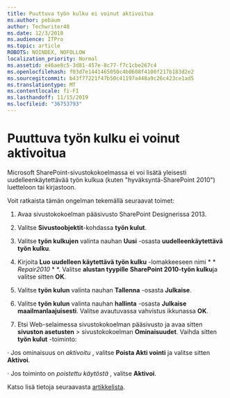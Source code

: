 ```yaml
---
title: Puuttuva työn kulku ei voinut aktivoitua
ms.author: pebaum
author: Techwriter40
ms.date: 12/3/2018
ms.audience: ITPro
ms.topic: article
ROBOTS: NOINDEX, NOFOLLOW
localization_priority: Normal
ms.assetid: e46ae8c5-3d81-457e-8c77-f7c1cbe267c4
ms.openlocfilehash: f03d7e1441465050c4b0608f4100f217b183d2e2
ms.sourcegitcommit: b43f77221f47b50c41197a448a9c26c423ce1ad5
ms.translationtype: MT
ms.contentlocale: fi-FI
ms.lasthandoff: 11/15/2019
ms.locfileid: "36753793"
---
```

# <a name="missing-workflow-failed-to-activate"></a>Puuttuva työn kulku ei voinut aktivoitua

Microsoft SharePoint-sivustokokoelmassa ei voi lisätä yleisesti uudelleenkäytettävää työn kulkua (kuten "hyväksyntä-SharePoint 2010") luetteloon tai kirjastoon.
  
Voit ratkaista tämän ongelman tekemällä seuraavat toimet: 
  
1. Avaa sivustokokoelman pääsivusto SharePoint Designerissa 2013.
  
2. Valitse **Sivustoobjektit**-kohdassa **työn kulut**. 
  
3. Valitse **työn kulkujen** valinta nauhan **Uusi** -osasta **uudelleenkäytettävä työn kulku**. 
  
4. Kirjoita **Luo uudelleen käytettävä työn kulku** -lomakkeeseen nimi * * *Repair2010* * *. Valitse **alustan tyypille** **SharePoint 2010-työn kulku**ja valitse sitten **OK**. 
  
1. Valitse **työn kulun** valinta nauhan **Tallenna** -osasta **Julkaise**. 
  
2. Valitse **työn kulun** valinta nauhan **hallinta** -osasta **Julkaise maailmanlaajuisesti**. Valitse avautuvassa vahvistus ikkunassa **OK**. 
  
3. Etsi Web-selaimessa sivustokokoelman pääsivusto ja avaa sitten **sivuston asetusten** \> sivustokokoelman **Ominaisuudet**. Vaihda sitten **työn kulut** -toiminto: 
  
· Jos ominaisuus on *aktivoitu* , valitse **Poista Akti vointi** ja valitse sitten **Aktivoi**. 
  
· Jos toiminto on *poistettu käytöstä* , valitse **Aktivoi**. 
  
Katso lisä tietoja seuraavasta [artikkelista](https://go.microsoft.com/fwlink/?linkid=2047770&amp;clcid=0x409).
  

